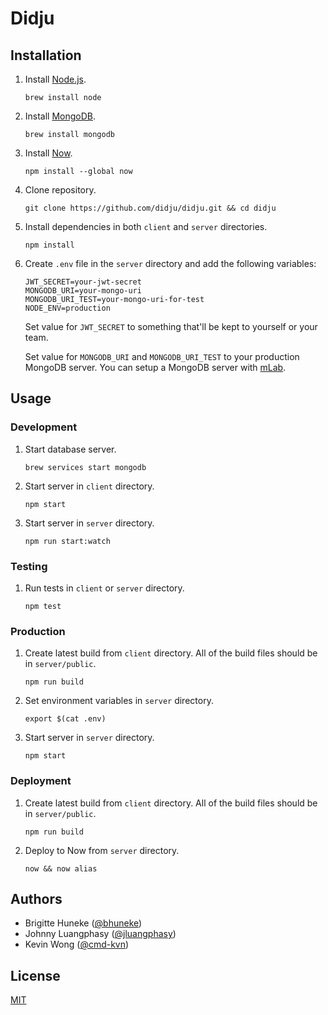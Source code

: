 # Didju

## Installation

1. Install [Node.js](https://nodejs.org/en/).

    ```
    brew install node
    ```

2. Install [MongoDB](https://www.mongodb.com).

    ```
    brew install mongodb
    ```

3. Install [Now](https://zeit.co/now).

    ```
    npm install --global now
    ```

4. Clone repository.

    ```
    git clone https://github.com/didju/didju.git && cd didju
    ```

5. Install dependencies in both `client` and `server` directories.

    ```
    npm install
    ```

6. Create `.env` file in the `server` directory and add the following variables:

    ```
    JWT_SECRET=your-jwt-secret
    MONGODB_URI=your-mongo-uri
    MONGODB_URI_TEST=your-mongo-uri-for-test
    NODE_ENV=production
    ```

    Set value for `JWT_SECRET` to something that'll be kept to yourself or your team.

    Set value for `MONGODB_URI` and `MONGODB_URI_TEST` to your production MongoDB server. You can setup a MongoDB server with [mLab](https://mlab.com).

## Usage

### Development

1. Start database server.

    ```
    brew services start mongodb
    ```

2. Start server in `client` directory.

    ```
    npm start
    ```

3. Start server in `server` directory.

    ```
    npm run start:watch
    ```

### Testing

1. Run tests in `client` or `server` directory.

    ```
    npm test
    ```

### Production

1. Create latest build from `client` directory. All of the build files should be in `server/public`.

    ```
    npm run build
    ```

2. Set environment variables in `server` directory.

    ```
    export $(cat .env)
    ```

3. Start server in `server` directory.

    ```
    npm start
    ```

### Deployment

1. Create latest build from `client` directory. All of the build files should be in `server/public`.

    ```
    npm run build
    ```

2. Deploy to Now from `server` directory.

    ```
    now && now alias
    ```

## Authors

- Brigitte Huneke ([@bhuneke](https://github.com/bhuneke))
- Johnny Luangphasy ([@jluangphasy](https://github.com/jluangphasy))
- Kevin Wong ([@cmd-kvn](https://github.com/cmd-kvn))

## License

[MIT](LICENSE.md)
